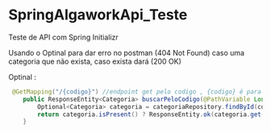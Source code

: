 # SpringAlgaworkApi_Teste
Teste de API com Spring Initializr

Usando o Optinal para dar erro  no postman (404 Not Found) caso uma categoria que não exista, caso exista dará (200 OK)   

Optinal :

~~~java
 @GetMapping("/{codigo}") //endpoint get pelo codigo , {codigo} é para especificar o codigo depois /categorias
    public ResponseEntity<Categoria> buscarPeloCodigo(@PathVariable Long codigo){ //@PathVariable para buscar categoria especifica
        Optional<Categoria> categoria = categoriaRepository.findById(codigo);
        return categoria.isPresent() ? ResponseEntity.ok(categoria.get()) : ResponseEntity.notFound().build();
    }
~~~
